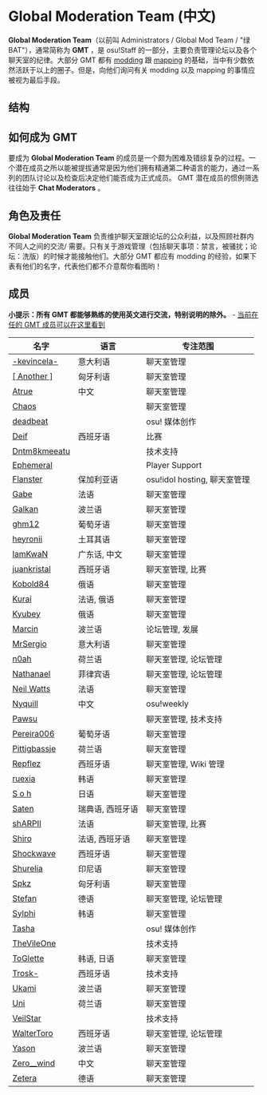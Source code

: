 Global Moderation Team (中文)
=================================

**Global Moderation Team**（以前叫 Administrators / Global Mod Team / "绿BAT"），通常简称为 **GMT** ，是 osu!Staff 的一部分，主要负责管理论坛以及各个聊天室的纪律。大部分 GMT 都有 [modding](/wiki/Modding) 跟 [mapping](/wiki/Beatmapping) 的基础，当中有少数依然活跃于以上的圈子。但是，向他们询问有关 modding 以及 mapping 的事情应被视为最后手段。

结构
----

如何成为 GMT
------------

要成为 **Global Moderation Team** 的成员是一个颇为困难及错综复杂的过程。一个潜在成员之所以能被提拔通常是因为他们拥有精通第二种语言的能力，通过一系列的团队讨论以及检查后决定他们能否成为正式成员。 GMT 潜在成员的惯例筛选往往始于 **Chat Moderators** 。

角色及责任
----------

**Global Moderation Team** 负责维护聊天室跟论坛的公众利益，以及照顾社群内不同人之间的交流/ 需要。只有关于游戏管理（包括聊天事项：禁言，被骚扰；论坛：洗版）的时候才能接触他们。大部分 GMT 都应有 modding 的经验，如果下表有他们的名字，代表他们都不介意帮你看图哟！

成员
----

**小提示：所有 GMT 都能够熟练的使用英文进行交流，特别说明的除外。** - [当前在任的 GMT 成员可以在这里看到](http://osu.ppy.sh/g/4)

| 名字 | 语言 | 专注范围 |
| ---- | ---- | -------- |
| [-kevincela-](https://osu.ppy.sh/u/266596) | 意大利语 | 聊天室管理 |
| [[ Another ]](https://osu.ppy.sh/u/3416573) | 匈牙利语 | 聊天室管理 |
| [Atrue](https://osu.ppy.sh/u/1758523) | 中文 | 聊天室管理 |
| [Chaos](https://osu.ppy.sh/u/2628870) | | 聊天室管理 |
| [deadbeat](https://osu.ppy.sh/u/128370) | | osu! 媒体创作 |
| [Deif](https://osu.ppy.sh/u/318565) | 西班牙语 | 比赛 |
| [Dntm8kmeeatu](https://osu.ppy.sh/u/5428812) | | 技术支持 |
| [Ephemeral](https://osu.ppy.sh/u/102335) | | Player Support |
| [Flanster](https://osu.ppy.sh/u/447818) | 保加利亚语 | osu!idol hosting, 聊天室管理 |
| [Gabe](https://osu.ppy.sh/u/654108) | 法语 | 聊天室管理 |
| [Galkan](https://osu.ppy.sh/u/169570) | 波兰语 | 聊天室管理 |
| [ghm12](https://osu.ppy.sh/u/2594229) | 葡萄牙语 | 聊天室管理 |
| [heyronii](https://osu.ppy.sh/u/5642779) | 土耳其语 | 聊天室管理 |
| [IamKwaN](https://osu.ppy.sh/u/1856463) | 广东话, 中文 | 聊天室管理 |
| [juankristal](https://osu.ppy.sh/u/443656) | 西班牙语 | 聊天室管理, 比赛 |
| [Kobold84](https://osu.ppy.sh/u/3227533) | 俄语 | 聊天室管理 |
| [Kurai](https://osu.ppy.sh/u/77089) | 法语, 俄语 | 聊天室管理 |
| [Kyubey](https://osu.ppy.sh/u/2195646) | 俄语 | 聊天室管理 |
| [Marcin](https://osu.ppy.sh/u/722665) | 波兰语 | 论坛管理, 发展 |
| [MrSergio](https://osu.ppy.sh/u/2581696) | 意大利语 | 聊天室管理 |
| [n0ah](https://osu.ppy.sh/u/3086393) | 荷兰语 | 聊天室管理, 论坛管理 |
| [Nathanael](https://osu.ppy.sh/u/2295078) | 菲律宾语 | 聊天室管理, 论坛管理 |
| [Neil Watts](https://osu.ppy.sh/u/3048059) | 法语 | 聊天室管理 |
| [Nyquill](https://osu.ppy.sh/u/682935) | 中文 | osu!weekly |
| [Pawsu](https://osu.ppy.sh/u/2371454) |  | 聊天室管理, 技术支持 |
| [Pereira006](https://osu.ppy.sh/u/537344) | 葡萄牙语 | 聊天室管理 |
| [Pittigbassje](https://osu.ppy.sh/u/2167433) | 荷兰语 | 聊天室管理 |
| [Repflez](https://osu.ppy.sh/u/201392) | 西班牙语 | 聊天室管理, Wiki 管理 |
| [ruexia](https://osu.ppy.sh/u/385069) | 韩语 | 聊天室管理 |
| [S o h](https://osu.ppy.sh/u/2234772) | 日语 | 聊天室管理 |
| [Saten](https://osu.ppy.sh/u/444506) | 瑞典语, 西班牙语 | 聊天室管理 |
| [shARPII](https://osu.ppy.sh/u/776257) | 法语 | 聊天室管理, 比赛 |
| [Shiro](https://osu.ppy.sh/u/113005) | 法语, 西班牙语 | 聊天室管理 |
| [Shockwave](https://osu.ppy.sh/u/251631) | 西班牙语 | 聊天室管理 |
| [Shurelia](https://osu.ppy.sh/u/3807986) | 印尼语 | 聊天室管理 |
| [Spkz](https://osu.ppy.sh/u/2964029) | 匈牙利语 | 聊天室管理 |
| [Stefan](https://osu.ppy.sh/u/626907) | 德语 | 聊天室管理, 论坛管理 |
| [Sylphi](https://osu.ppy.sh/u/1399551) | 韩语 | 聊天室管理 |
| [Tasha](https://osu.ppy.sh/u/1031958) | | osu! 媒体创作 |
| [TheVileOne](https://osu.ppy.sh/u/278862) | | 技术支持 |
| [ToGlette](https://osu.ppy.sh/u/1076236)| 韩语, 日语 | 聊天室管理 |
| [Trosk-](https://osu.ppy.sh/u/3469385) | 西班牙语 | 技术支持 |
| [Ukami](https://osu.ppy.sh/u/820865) | 波兰语 | 聊天室管理 |
| [Uni](https://osu.ppy.sh/u/617106) | 荷兰语 | 聊天室管理 |
| [VeilStar](https://osu.ppy.sh/u/4255720) | | 技术支持 |
| [WalterToro](https://osu.ppy.sh/u/5281416) | 西班牙语 | 聊天室管理, 论坛管理 |
| [Yason](https://osu.ppy.sh/u/2574392) | 波兰语 | 聊天室管理 |
| [Zero__wind](https://osu.ppy.sh/u/1822830) | 中文 | 聊天室管理 |
| [Zetera](https://osu.ppy.sh/u/587737) | 德语 | 聊天室管理 |
